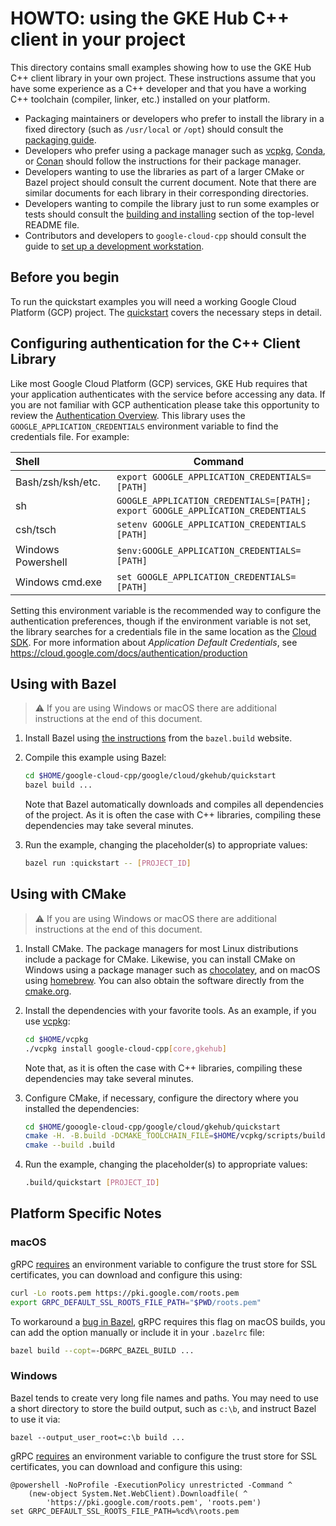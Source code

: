 # HOWTO: using the GKE Hub C++ client in your project

This directory contains small examples showing how to use the GKE Hub C++
client library in your own project. These instructions assume that you have
some experience as a C++ developer and that you have a working C++ toolchain
(compiler, linker, etc.) installed on your platform.

- Packaging maintainers or developers who prefer to install the library in a
  fixed directory (such as `/usr/local` or `/opt`) should consult the
  [packaging guide](/doc/packaging.md).
- Developers who prefer using a package manager such as
  [vcpkg](https://vcpkg.io), [Conda](https://conda.io),
  or [Conan](https://conan.io) should follow the instructions for their package
  manager.
- Developers wanting to use the libraries as part of a larger CMake or Bazel
  project should consult the current document. Note that there are similar
  documents for each library in their corresponding directories.
- Developers wanting to compile the library just to run some examples or
  tests should consult the
  [building and installing](/README.md#building-and-installing) section of the
  top-level README file.
- Contributors and developers to `google-cloud-cpp` should consult the guide to
  [set up a development workstation][howto-setup-dev-workstation].

## Before you begin

To run the quickstart examples you will need a working Google Cloud Platform
(GCP) project. The [quickstart][quickstart-link] covers the necessary
steps in detail.

## Configuring authentication for the C++ Client Library

Like most Google Cloud Platform (GCP) services, GKE Hub requires that
your application authenticates with the service before accessing any data. If
you are not familiar with GCP authentication please take this opportunity to
review the [Authentication Overview][authentication-quickstart]. This library
uses the `GOOGLE_APPLICATION_CREDENTIALS` environment variable to find the
credentials file. For example:

| Shell              | Command                                                                              |
| :----------------- | ------------------------------------------------------------------------------------ |
| Bash/zsh/ksh/etc.  | `export GOOGLE_APPLICATION_CREDENTIALS=[PATH]`                                       |
| sh                 | `GOOGLE_APPLICATION_CREDENTIALS=[PATH];`<br> `export GOOGLE_APPLICATION_CREDENTIALS` |
| csh/tsch           | `setenv GOOGLE_APPLICATION_CREDENTIALS [PATH]`                                       |
| Windows Powershell | `$env:GOOGLE_APPLICATION_CREDENTIALS=[PATH]`                                         |
| Windows cmd.exe    | `set GOOGLE_APPLICATION_CREDENTIALS=[PATH]`                                          |

Setting this environment variable is the recommended way to configure the
authentication preferences, though if the environment variable is not set, the
library searches for a credentials file in the same location as the [Cloud
SDK](https://cloud.google.com/sdk/). For more information about *Application
Default Credentials*, see
https://cloud.google.com/docs/authentication/production

## Using with Bazel

> :warning: If you are using Windows or macOS there are additional instructions
> at the end of this document.

1. Install Bazel using [the instructions][bazel-install] from the `bazel.build`
   website.

1. Compile this example using Bazel:

   ```bash
   cd $HOME/google-cloud-cpp/google/cloud/gkehub/quickstart
   bazel build ...
   ```

   Note that Bazel automatically downloads and compiles all dependencies of the
   project. As it is often the case with C++ libraries, compiling these
   dependencies may take several minutes.

1. Run the example, changing the placeholder(s) to appropriate values:

   ```bash
   bazel run :quickstart -- [PROJECT_ID]
   ```

## Using with CMake

> :warning: If you are using Windows or macOS there are additional instructions
> at the end of this document.

1. Install CMake. The package managers for most Linux distributions include a
   package for CMake. Likewise, you can install CMake on Windows using a package
   manager such as [chocolatey][choco-cmake-link], and on macOS using
   [homebrew][homebrew-cmake-link]. You can also obtain the software directly
   from the [cmake.org](https://cmake.org/download/).

1. Install the dependencies with your favorite tools. As an example, if you use
   [vcpkg](https://github.com/Microsoft/vcpkg.git):

   ```bash
   cd $HOME/vcpkg
   ./vcpkg install google-cloud-cpp[core,gkehub]
   ```

   Note that, as it is often the case with C++ libraries, compiling these
   dependencies may take several minutes.

1. Configure CMake, if necessary, configure the directory where you installed
   the dependencies:

   ```bash
   cd $HOME/gooogle-cloud-cpp/google/cloud/gkehub/quickstart
   cmake -H. -B.build -DCMAKE_TOOLCHAIN_FILE=$HOME/vcpkg/scripts/buildsystems/vcpkg.cmake
   cmake --build .build
   ```

1. Run the example, changing the placeholder(s) to appropriate values:

   ```bash
   .build/quickstart [PROJECT_ID]
   ```

## Platform Specific Notes

### macOS

gRPC [requires][grpc-roots-pem-bug] an environment variable to configure the
trust store for SSL certificates, you can download and configure this using:

```bash
curl -Lo roots.pem https://pki.google.com/roots.pem
export GRPC_DEFAULT_SSL_ROOTS_FILE_PATH="$PWD/roots.pem"
```

To workaround a [bug in Bazel][bazel-grpc-macos-bug], gRPC requires this flag on
macOS builds, you can add the option manually or include it in your `.bazelrc`
file:

```bash
bazel build --copt=-DGRPC_BAZEL_BUILD ...
```

### Windows

Bazel tends to create very long file names and paths. You may need to use a
short directory to store the build output, such as `c:\b`, and instruct Bazel
to use it via:

```shell
bazel --output_user_root=c:\b build ...
```

gRPC [requires][grpc-roots-pem-bug] an environment variable to configure the
trust store for SSL certificates, you can download and configure this using:

```console
@powershell -NoProfile -ExecutionPolicy unrestricted -Command ^
    (new-object System.Net.WebClient).Downloadfile( ^
        'https://pki.google.com/roots.pem', 'roots.pem')
set GRPC_DEFAULT_SSL_ROOTS_FILE_PATH=%cd%\roots.pem
```

[authentication-quickstart]: https://cloud.google.com/docs/authentication/getting-started "Authentication Getting Started"
[bazel-grpc-macos-bug]: https://github.com/bazelbuild/bazel/issues/4341
[bazel-install]: https://docs.bazel.build/versions/main/install.html
[choco-cmake-link]: https://chocolatey.org/packages/cmake
[grpc-roots-pem-bug]: https://github.com/grpc/grpc/issues/16571
[homebrew-cmake-link]: https://formulae.brew.sh/formula/cmake
[howto-setup-dev-workstation]: /doc/contributor/howto-guide-setup-development-workstation.md
[quickstart-link]: https://cloud.google.com/anthos/multicluster-management/connect/how-to
